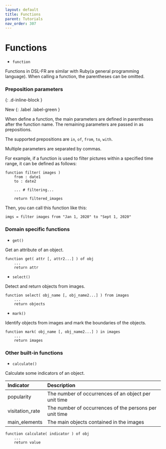 ```yaml
---
layout: default
title: Functions
parent: Tutorials
nav_order: 307
---
```



# Functions


- `function`

Functions in DSL-FR are similar with Ruby(a general programming language). When calling a function, the parentheses can be omitted. 

### Preposition parameters
{: .d-inline-block }

New
{: .label .label-green }

<!-- Similar with annotations. -->

When define a function, the main parameters are defined in parentheses after the function name. The remaining parameters are passed in as prepositions. 

The supported prepositions are `in`, `of`, `from`, `to`, `with`.

Multiple parameters are separated by commas.

For example, if a function is used to filter pictures within a specified time range, it can be defined as follows:

```
function filter( images )
    from : date1
    to : date2
    
    ... # filtering...

    return filtered_images
```

Then, you can call this function like this:

```
imgs = filter images from "Jan 1, 2020" to "Sept 1, 2020"
```





### Domain specific functions

 - `get()` 
 
 Get an attribute of an object.

```
function get( attr [, attr2...] ) of obj
    ...
    return attr
```


 - `select()` 

 Detect and return objects from images.

```
function select( obj_name [, obj_name2...] ) from images
    ...
    return objects
```
 
 
 - `mark()` 

 Identify objects from images and mark the boundaries of the objects.

```
function mark( obj_name [, obj_name2...] ) in images
    ...
    return images
```


### Other built-in functions

 - `calculate()`

Calculate some indicators of an object.

| Indicator        | Description       
|:-------------|:------------------|
| popularity  | The number of occurrences of an object per unit time | 
| visitation_rate  | The number of occurrences of the persons per unit time   |
| main_elements           | The main objects contained in the images |


```
function calculate( indicator ) of obj
    ...
    return value
```
